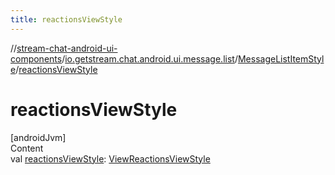```yaml
---
title: reactionsViewStyle
---
```

//[stream-chat-android-ui-components](../../../index.md)/[io.getstream.chat.android.ui.message.list](../index.md)/[MessageListItemStyle](index.md)/[reactionsViewStyle](reactionsViewStyle.md)



# reactionsViewStyle  
[androidJvm]  
Content  
val [reactionsViewStyle](reactionsViewStyle.md): [ViewReactionsViewStyle](../../io.getstream.chat.android.ui.message.list.reactions.view/ViewReactionsViewStyle/index.md)  



